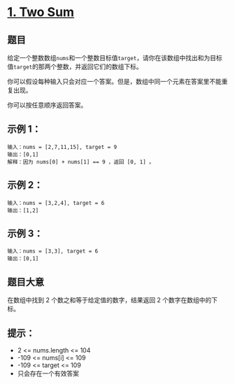 # [1. Two Sum](https://leetcode.cn/problems/two-sum/)


## 题目
给定一个整数数组`nums`和一个整数目标值`target`，请你在该数组中找出和为目标值`target`的那两个整数，并返回它们的数组下标。

你可以假设每种输入只会对应一个答案。但是，数组中同一个元素在答案里不能重复出现。

你可以按任意顺序返回答案。



## 示例 1：

```
输入：nums = [2,7,11,15], target = 9
输出：[0,1]
解释：因为 nums[0] + nums[1] == 9 ，返回 [0, 1] 。
```

## 示例 2：

```
输入：nums = [3,2,4], target = 6
输出：[1,2]
```

## 示例 3：
```
输入：nums = [3,3], target = 6
输出：[0,1]
```

## 题目大意

在数组中找到 2 个数之和等于给定值的数字，结果返回 2 个数字在数组中的下标。


## 提示：
<ul>
<li>2 <= nums.length <= 104</li>
<li>-109 <= nums[i] <= 109</li>
<li>-109 <= target <= 109</li>
<li>只会存在一个有效答案</li>
</ul>